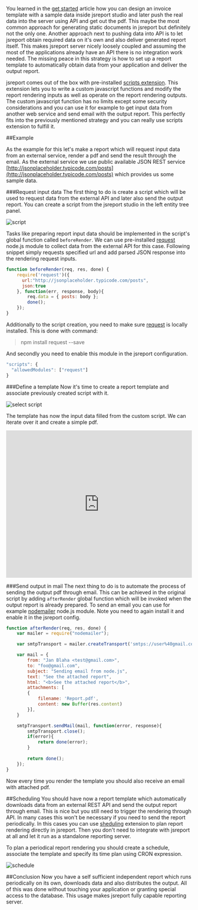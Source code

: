 You learned in the [get started](/learn/get-started) article how you can design an invoice template with a sample data inside jsreport studio and later push the real data into the server using API and get out the pdf. This maybe the most common approach for generating static documents in jsreport but definitely not the only one. Another approach next to pushing data into API is to let jsreport obtain required data on it's own and also deliver generated report itself. This makes jsreport server nicely loosely coupled and assuming the most of the applications already have an API there is no integration work needed. The missing peace in this strategy is how to set up a report template to automatically obtain data from your application and deliver the output report.

jsreport comes out of the box with pre-installed [scripts extension](/learn/scripts). This extension lets you to write a custom javascript functions and modify the report rendering inputs as well as operate on the report rendering outputs. The custom javascript function has no limits except some security considerations and you can use it for example to get input data from another web service and send email with the output report. This perfectly fits into the  previously mentioned strategy and you can really use scripts extension to fulfill it.

##Example

As the example for this let's make a report which will request input data from an external service, render a pdf and send the result through the email.  As the external service we use public available JSON REST service [http://jsonplaceholder.typicode.com/posts](http://jsonplaceholder.typicode.com/posts) which provides us some sample data.

###Request input data
The first thing to do is create a script which will be used to request data from the external API and later also send the output report. You can create a script from the jsreport studio in the left entity tree panel.

![script](http://jsreport.net/screenshots/script.png)

Tasks like preparing report input data should be implemented in the script's global function called `beforeRender`. We can use pre-installed [request](https://github.com/request/request) node.js module  to collect data from the external API for this case. Following snippet simply requests specified url and add parsed JSON response into the rendering request inputs.

```js
function beforeRender(req, res, done) {
    require('request')({ 
      url:"http://jsonplaceholder.typicode.com/posts", 
      json:true 
    }, function(err, response, body){
        req.data = { posts: body };
        done();
    });
}
```

Additionally to the script creation, you need to make sure [request](https://github.com/request/request) is locally installed. This is done with command:
>npm install request --save

And secondly you need to enable this module in the jsreport configuration. 
```js
"scripts": {
  "allowedModules": ["request"]    
}
```

###Define a template
Now it's time to create a report template and associate previously created script with it. 

![select script](http://jsreport.net/screenshots/select-script.png)

The template has now the input data filled from the custom script. We can iterate over it and create a simple pdf.

<iframe src='https://playground.jsreport.net/studio/workspace/r1G-1ULP/3?embed=1' width="100%" height="400" frameborder="0"></iframe>


###Send output in mail
The next thing to do is to automate the process of sending the output pdf through email. This can be achieved in the original script by adding `afterRender` global function which will be invoked when the output report is already prepared. To send an email you can use for example  [nodemailer](https://github.com/nodemailer/nodemailer) node.js module. Note you need to again install it and enable it in the jsreport config.


```js
function afterRender(req, res, done) {
    var mailer = require("nodemailer");

    var smtpTransport = mailer.createTransport('smtps://user%40gmail.com:pass@smtp.gmail.com');

    var mail = {
        from: "Jan Blaha <test@gmail.com>",
        to: "foo@gmail.com",
        subject: "Sending email from node.js",
        text: "See the attached report",
        html: "<b>See the attached report</b>",
        attachments: [
        {  
            filename: 'Report.pdf',
	        content: new Buffer(res.content)
        }],
    }

    smtpTransport.sendMail(mail, function(error, response){
        smtpTransport.close();
        if(error){
            return done(error);
        }
        
        return done();
    });
}
```

Now every time you render the template you should also receive an email with attached pdf. 

##Scheduling
You should have now a report template which automatically downloads data from an external REST API and send the output report through email. This is nice but you still need to trigger the rendering through API. In many cases this won't be necessary if you need to send the report periodically. In this cases you can use [sheduling](/learn/scheduling) extension to plan report rendering directly in jsreport. Then you don't need to integrate with jsreport at all and let it run as a standalone reporting server.

To plan a periodical report rendering you should create a schedule, associate the template and specify its time plan using CRON expression.

![schedule](http://jsreport.net/screenshots/schedule.png)

##Conclusion
Now you have a self sufficient independent report which runs periodically on its own, downloads data and also distributes the output. All of this was done without touching your application or granting special access to the database. This usage makes jsreport fully capable reporting server.